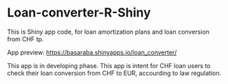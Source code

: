 # Loan-converter-R-Shiny
This is Shiny app code, for loan amortization plans and loan conversion from CHF tp. 

App preview: https://basaraba.shinyapps.io/loan_converter/

This app is in developing phase. This app is intent for CHF loan users to check their loan conversion from CHF to EUR, accourding to law regulation.
